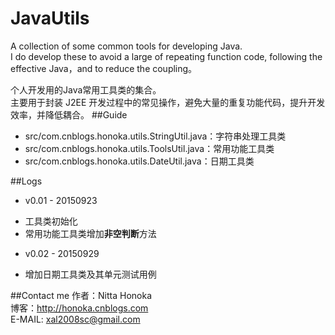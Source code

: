 # JavaUtils
A collection of some common tools for developing Java.  
I do develop these to avoid a large of repeating function code, following the effective Java，and to reduce the coupling。

个人开发用的Java常用工具类的集合。  
主要用于封装 J2EE 开发过程中的常见操作，避免大量的重复功能代码，提升开发效率，并降低耦合。
##Guide
- src/com.cnblogs.honoka.utils.StringUtil.java：字符串处理工具类
- src/com.cnblogs.honoka.utils.ToolsUtil.java：常用功能工具类
- src/com.cnblogs.honoka.utils.DateUtil.java：日期工具类

##Logs
- v0.01 - 20150923
 + 工具类初始化
 + 常用功能工具类增加**非空判断**方法
- v0.02 - 20150929
 + 增加日期工具类及其单元测试用例

##Contact me
作者：Nitta Honoka  
博客：http://honoka.cnblogs.com  
E-MAIL: xal2008sc@gmail.com  
